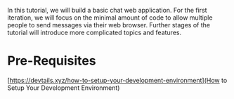 In this tutorial, we will build a basic chat web application.  For the first iteration, we will focus on the minimal amount of code to allow multiple people to send messages via their web browser.  Further stages of the tutorial will introduce more complicated topics and features.

# Pre-Requisites

[https://devtails.xyz/how-to-setup-your-development-environment](How to Setup Your Development Environment)